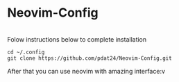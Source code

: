 # Neovim-Config
<br />
Folow instructions below to complete installation

```
cd ~/.config
git clone https://github.com/pdat24/Neovim-Config.git
```

After that you can use neovim with amazing interface:v
